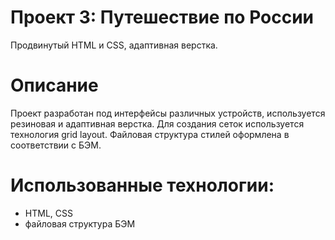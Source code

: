 # Проект 3: Путешествие по России
Продвинутый HTML и СSS, адаптивная верстка.

# Описание

Проект разработан под интерфейсы различных устройств, используется резиновая и адаптивная верстка. Для создания сеток используется технология grid layout. Файловая структура стилей оформлена в соответствии с БЭМ.

# Использованные технологии:
- HTML, CSS
- файловая структура БЭМ
